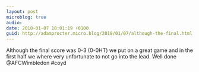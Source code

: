 ```yaml
---
layout: post
microblog: true
audio: 
date: 2018-01-07 18:01:19 +0100
guid: http://adamprocter.micro.blog/2018/01/07/although-the-final.html
---
```

Although the final score was 0-3 (0-0HT) we put on a great game and in the first half we where very unfortunate to not go into the lead. Well done @AFCWimbledon #coyd
